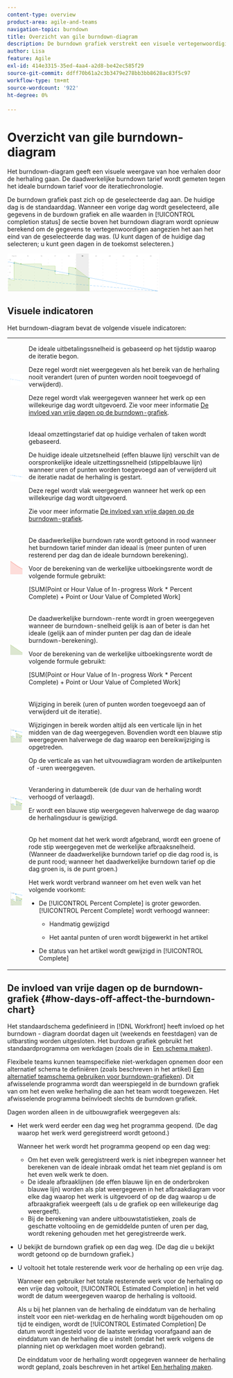 ```yaml
---
content-type: overview
product-area: agile-and-teams
navigation-topic: burndown
title: Overzicht van gile burndown-diagram
description: De burndown grafiek verstrekt een visuele vertegenwoordiging van hoe de verhalen door de herhaling of het project vorderen. De daadwerkelijke burndown tarief wordt gemeten tegen het ideale burndown tarief voor de iteratie of projectchronologie.
author: Lisa
feature: Agile
exl-id: 414e3315-35ed-4aa4-a2d8-be42ec585f29
source-git-commit: ddff70b61a2c3b3479e278bb3bb8628ac83f5c97
workflow-type: tm+mt
source-wordcount: '922'
ht-degree: 0%

---
```


# Overzicht van gile burndown-diagram

Het burndown-diagram geeft een visuele weergave van hoe verhalen door de herhaling gaan. De daadwerkelijke burndown tarief wordt gemeten tegen het ideale burndown tarief voor de iteratiechronologie.

De burndown grafiek past zich op de geselecteerde dag aan. De huidige dag is de standaarddag. Wanneer een vorige dag wordt geselecteerd, alle gegevens in de burdown grafiek en alle waarden in [!UICONTROL completion status] de sectie boven het burndown diagram wordt opnieuw berekend om de gegevens te vertegenwoordigen aangezien het aan het eind van de geselecteerde dag was. (U kunt dagen of de huidige dag selecteren; u kunt geen dagen in de toekomst selecteren.)

![](assets/agile-iteration-burndown-350x88.png)

## Visuele indicatoren

Het burndown-diagram bevat de volgende visuele indicatoren:

<table style="table-layout:auto"> 
 <col> 
 <col> 
 <tbody> 
  <tr> 
   <td role="rowheader"> <img src="assets/agile-iteration-burndown-dottedblue.png" alt=""> </td> 
   <td> <p>De ideale uitbetalingssnelheid is gebaseerd op het tijdstip waarop de iteratie begon.</p> <p>Deze regel wordt niet weergegeven als het bereik van de herhaling nooit verandert (uren of punten worden nooit toegevoegd of verwijderd).</p> <p>Deze regel wordt vlak weergegeven wanneer het werk op een willekeurige dag wordt uitgevoerd. Zie voor meer informatie <a title="De versnellingsgrafiek gebruiken" href="#how-days-off-affect-the-burndown-chart" class="MCXref xref">De invloed van vrije dagen op de burndown-grafiek</a>.</p> </td> 
  </tr> 
  <tr> 
   <td role="rowheader"> <img src="assets/agile-iteration-burndown-solidblue.png" alt=""> </td> 
   <td> <p>Ideaal omzettingstarief dat op huidige verhalen of taken wordt gebaseerd.</p> <p>De huidige ideale uitzetsnelheid (effen blauwe lijn) verschilt van de oorspronkelijke ideale uitzettingssnelheid (stippelblauwe lijn) wanneer uren of punten worden toegevoegd aan of verwijderd uit de iteratie nadat de herhaling is gestart.</p> <p>Deze regel wordt vlak weergegeven wanneer het werk op een willekeurige dag wordt uitgevoerd.</p> <p>Zie voor meer informatie <a title="De versnellingsgrafiek gebruiken" href="#how-days-off-affect-the-burndown-chart" class="MCXref xref">De invloed van vrije dagen op de burndown-grafiek</a>.</p> </td> 
  </tr> 
  <tr> 
   <td role="rowheader"> <img src="assets/agile-iteration-burndown-red.png" alt=""> </td> 
   <td> <p>De daadwerkelijke burndown rate wordt getoond in rood wanneer het burndown tarief minder dan ideaal is (meer punten of uren resterend per dag dan de ideale burndown berekening).</p> <p>Voor de berekening van de werkelijke uitboekingsrente wordt de volgende formule gebruikt:</p> <p>[SUM(Point or Hour Value of In-progress Work * Percent Complete) + Point or Uour Value of Completed Work]</p> </td> 
  </tr> 
  <tr> 
   <td role="rowheader"> <img src="assets/agile-iteration-burndown-green.png" alt=""> </td> 
   <td> <p>De daadwerkelijke burndown-rente wordt in groen weergegeven wanneer de burndown-snelheid gelijk is aan of beter is dan het ideale (gelijk aan of minder punten per dag dan de ideale burndown-berekening).</p> <p>Voor de berekening van de werkelijke uitboekingsrente wordt de volgende formule gebruikt:</p> <p>[SUM(Point or Hour Value of In-progress Work * Percent Complete) + Point or Uour Value of Completed Work]</p> </td> 
  </tr> 
  <tr> 
   <td role="rowheader"> <img src="assets/agile-iteration-burndown-scope.png" alt=""> </td> 
   <td> <p>Wijziging in bereik (uren of punten worden toegevoegd aan of verwijderd uit de iteratie).</p> <p>Wijzigingen in bereik worden altijd als een verticale lijn in het midden van de dag weergegeven. Bovendien wordt een blauwe stip weergegeven halverwege de dag waarop een bereikwijziging is opgetreden.</p> <p>Op de verticale as van het uitvouwdiagram worden de artikelpunten of -uren weergegeven.</p> </td> 
  </tr> 
  <tr> 
   <td role="rowheader"> <img src="assets/agile-iteration-burndown-scope.png" alt=""> </td> 
   <td> <p>Verandering in datumbereik (de duur van de herhaling wordt verhoogd of verlaagd).</p> <p>Er wordt een blauwe stip weergegeven halverwege de dag waarop de herhalingsduur is gewijzigd.</p> </td> 
  </tr> 
  <tr> 
   <td role="rowheader"> <img src="assets/agile-iteration-burndown-scope.png" alt=""> </td> 
   <td> <p>Op het moment dat het werk wordt afgebrand, wordt een groene of rode stip weergegeven met de werkelijke afbraaksnelheid. (Wanneer de daadwerkelijke burndown tarief op die dag rood is, is de punt rood; wanneer het daadwerkelijke burndown tarief op die dag groen is, is de punt groen.)</p> <p>Het werk wordt verbrand wanneer om het even welk van het volgende voorkomt:</p> 
    <ul> 
     <li> De [!UICONTROL Percent Complete] is groter geworden.<br>[!UICONTROL Percent Complete] wordt verhoogd wanneer: 
      <ul> 
       <li> <p>Handmatig gewijzigd</p> </li> 
       <li> <p>Het aantal punten of uren wordt bijgewerkt in het artikel</p> </li> 
      </ul></li>  
     <li>De status van het artikel wordt gewijzigd in [!UICONTROL Complete]</li> 
    </ul> </td> 
  </tr> 
 </tbody> 
</table>

## De invloed van vrije dagen op de burndown-grafiek {#how-days-off-affect-the-burndown-chart}

Het standaardschema gedefinieerd in [!DNL Workfront] heeft invloed op het burndown - diagram doordat dagen uit (weekends en feestdagen) van de uitbarsting worden uitgesloten. Het burdown grafiek gebruikt het standaardprogramma om werkdagen (zoals die in  [Een schema maken](../../../administration-and-setup/set-up-workfront/configure-timesheets-schedules/create-schedules.md)).

Flexibele teams kunnen teamspecifieke niet-werkdagen opnemen door een alternatief schema te definiëren (zoals beschreven in het artikel) [Een alternatief teamschema gebruiken voor burndown-grafieken](../../../agile/use-scrum-in-an-agile-team/burndown/use-alt-team-schedule-burndown-charts.md)). Dit afwisselende programma wordt dan weerspiegeld in de burndown grafiek van om het even welke herhaling die aan het team wordt toegewezen. Het afwisselende programma beïnvloedt slechts de burndown grafiek.

Dagen worden alleen in de uitbouwgrafiek weergegeven als:

* Het werk werd eerder een dag weg het programma geopend. (De dag waarop het werk werd geregistreerd wordt getoond.)

  Wanneer het werk wordt het programma geopend op een dag weg:

   * Om het even welk geregistreerd werk is niet inbegrepen wanneer het berekenen van de ideale inbraak omdat het team niet gepland is om het even welk werk te doen.
   * De ideale afbraaklijnen (de effen blauwe lijn en de onderbroken blauwe lijn) worden als plat weergegeven in het afbraakdiagram voor elke dag waarop het werk is uitgevoerd of op de dag waarop u de afbraakgrafiek weergeeft (als u de grafiek op een willekeurige dag weergeeft).
   * Bij de berekening van andere uitbouwstatistieken, zoals de geschatte voltooiing en de gemiddelde punten of uren per dag, wordt rekening gehouden met het geregistreerde werk.

* U bekijkt de burndown grafiek op een dag weg. (De dag die u bekijkt wordt getoond op de burndown grafiek.)
* U voltooit het totale resterende werk voor de herhaling op een vrije dag.

  Wanneer een gebruiker het totale resterende werk voor de herhaling op een vrije dag voltooit, [!UICONTROL Estimated Completion] in het veld wordt de datum weergegeven waarop de herhaling is voltooid.

  Als u bij het plannen van de herhaling de einddatum van de herhaling instelt voor een niet-werkdag en de herhaling wordt bijgehouden om op tijd te eindigen, wordt de [!UICONTROL Estimated Completion] De datum wordt ingesteld voor de laatste werkdag voorafgaand aan de einddatum van de herhaling die u instelt (omdat het werk volgens de planning niet op werkdagen moet worden gebrand).

  De einddatum voor de herhaling wordt opgegeven wanneer de herhaling wordt gepland, zoals beschreven in het artikel [Een herhaling maken](../../../agile/use-scrum-in-an-agile-team/iterations/create-an-iteration.md).
